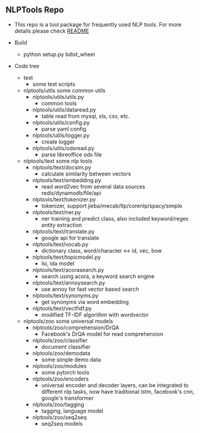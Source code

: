 ## NLPTools Repo
* This repo is a tool package for frequently used NLP tools. For more details please check [README](http://wiki.higgslab.com/nlptools/index.html)

* Build
    - python setup.py bdist_wheel

* Code tree
    - test
        - some test scripts
    - nlptools/utils
        some common utils
        - nlptools/utils/utils.py
            - common tools
        - nlptools/utils/dataread.py
            - table read from mysql, xls, csv, etc.
        - nlptools/utils/config.py
            - parse yaml config
        - nlptools/utils/logger.py
            - create logger
        - nlptools/utils/odsread.py
            - parse libreoffice ods file
    - nlptools/text
        some nlp tools
         -  nlptools/text/docsim.py
            * calculate similarity between vectors
         -  nlptools/text/embedding.py
            * read word2vec from several data sources redis/dynamodb/file/api
         -  nlptools/text/tokenizer.py
            * tokenizer, support jieba/mecab/ltp/corenlp/spacy/simple
         -  nlptools/text/ner.py
            * ner training and predict class, also included keyword/regex entity extraction 
         -  nlptools/text/translate.py
            * google api for translate
         -  nlptools/text/vocab.py
            * dictionary class, word/character <-> id, vec, bow 
         -  nlptools/text/topicmodel.py
            * lsi, lda model
         -  nlptools/text/acorasearch.py
            * search using acora, a keyword search engine
         -  nlptools/text/annoysearch.py
            * use annoy for fast vector based search
         -  nlptools/text/synonyms.py
            * get synonyms via word embedding
         -  nlptools/text/vectfidf.py
            * modified TF-IDF algorithm with wordvector
    - nlptools/zoo
        some universal models
         -  nlptools/zoo/comprehension/DrQA
            * Facebook's DrQA model for read comprehension
         -  nlptools/zoo/classifier
            * document classifier
         -  nlptools/zoo/demodata
            * some simple demo data
         -  nlptools/zoo/modules
            * some pytorch tools
         -  nlptools/zoo/encoders
            * universal encoder and decoder layers, can be integrated to different nlp tasks, now have traditional lstm, facebook's cnn, google's transformer 
         -  nlptools/zoo/tagging
            * tagging, language model
         -  nlptools/zoo/seq2seq
            * seq2seq models



